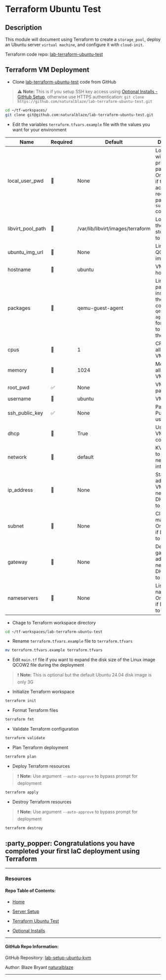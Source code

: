 # Terraform Ubuntu Test

## Description

This module will document using Terraform to create a `storage_pool`, deploy an Ubuntu server `virtual machine`, and configure it with `cloud-init`.


Terraform code repo: [lab-terraform-ubuntu-test](https://github.com/naturalblaze/lab-terraform-ubuntu-test)


## Terraform VM Deployment 

- Clone [lab-terraform-ubuntu-test](https://github.com/naturalblaze/lab-terraform-ubuntu-test) code from GitHub

> :warning: **Note:** This is if you setup SSH key access using [Optional Installs - GitHub Setup](./Optional_Installs.md#github-setup), otherwise use HTTPS authentication: `git clone https://github.com/naturalblaze/lab-terraform-ubuntu-test.git`


```bash
cd ~/tf-workspaces/
git clone git@github.com:naturalblaze/lab-terraform-ubuntu-test.git
```

- Edit the variables `terraform.tfvars.example` file with the values you want for your environment

| Name | Required | Default | Description |
| ---- | -------- | ------- | ----------- |
| local_user_pwd | 🚫 | None | Local user with sudo privileges password. Only needed if the user account requires a password for `sudo` commands. |
| libvirt_pool_path | 🚫 | /var/lib/libvirt/images/terraform | Local path for the Libvirt storage pool to be created. |
| ubuntu_img_url | 🚫 | None | Linux URL for QCOW2 image. |
| hostname | 🚫 | ubuntu | VM hostname. |
| packages | 🚫 | qemu-guest-agent | Linux packages to install during the cloud-init configuration, `qemu-guest-agent` needed for Terraform to validate the install. |
| cpus | 🚫 | 1 | CPUs allocated to VM. |
| memory | 🚫 | 1024 | Memory allocated to VM. |
| root_pwd | ✅ | None | VM root password. |
| username | 🚫 | ubuntu | VM user. |
| ssh_public_key | ✅ | None | Path to SSH Public key for user. |
| dhcp | 🚫 | True | Use DHCP for VM network config. |
| network | 🚫 | default | KVM network to use for VM network interface. |
| ip_address | 🚫 | None | Static IP address for VM. Only needed if DHCP is set to False. |
| subnet | 🚫 | None | CIDR Subnet mask for VM. Only needed if DHCP is set to False. |
| gateway | 🚫 | None | Default gateway IP address. Only needed if DHCP is set to False. |
| nameservers | 🚫 | None | List of DNS nameservers. Only needed if DHCP is set to False. |

- Chage to Terraform workspace directory

```bash
cd ~/tf-workspaces/lab-terraform-ubuntu-test
```

- Rename `terraform.tfvars.example` file to `terraform.tfvars`

```bash
mv terraform.tfvars.example terraform.tfvars
```

- Edit `main.tf` file if you want to expand the disk size of the Linux image QCOW2 file during the deployment

> :exclamation: **Note:** This is optional but the default Ubuntu 24.04 disk image is only 3G

- Initialize Terraform workspace

```bash
terraform init
```

- Format Terraform files

```bash
terraform fmt
```

- Validate Terraform configuration

```bash
terraform validate
```

- Plan Terraform deployment

```bash
terraform plan
```

- Deploy Terraform resources

> :exclamation: **Note:** Use argument `--auto-approve` to bypass prompt for deployment

```bash
terraform apply
```

- Destroy Terraform resources

> :exclamation: **Note:** Use argument `--auto-approve` to bypass prompt for deployment

```bash
terraform destroy
```

## :party_popper: **Congratulations you have completed your first IaC deployment using Terraform**

-----


### Resources

#### Repo Table of Contents:

- [Home](./README.md)

- [Server Setup](./Server_Setup.md)

- [Terraform Ubuntu Test](./Terraform_Ubuntu_Test.md)

- [Optional Installs](./Terraform_Ubuntu_Test.md)

-----


#### GitHub Repo Information:

GitHub Repository: [lab-setup-ubuntu-kvm](https://github.com/naturalblaze/lab-setup-ubuntu-kvm)

Author: Blaze Bryant [naturalblaze](https://github.com/naturalblaze)

-----

